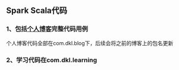 ## Spark Scala代码
### 1、包括[个人博客](https://dongkelun.com)完整代码用例
个人博客代码全部在com.dkl.blog下，后续会将之前的博客上的包名更新

### 2、学习代码在com.dkl.learning